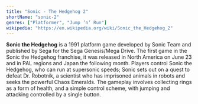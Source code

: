 ```yaml
---
title: "Sonic - The Hedgehog 2"
shortName: "sonic-2"
genres: ["Platformer", "Jump ’n’ Run"]
wikipedia: "https://en.wikipedia.org/wiki/Sonic_the_Hedgehog_2"
---
```

**Sonic the Hedgehog** is a 1991 platform game developed by Sonic Team and published by Sega for the Sega Genesis/Mega Drive. The first game in the Sonic the Hedgehog franchise, it was released in North America on June 23 and in PAL regions and Japan the following month. Players control Sonic the Hedgehog, who can run at supersonic speeds; Sonic sets out on a quest to defeat Dr. Robotnik, a scientist who has imprisoned animals in robots and seeks the powerful Chaos Emeralds. The gameplay involves collecting rings as a form of health, and a simple control scheme, with jumping and attacking controlled by a single button. 